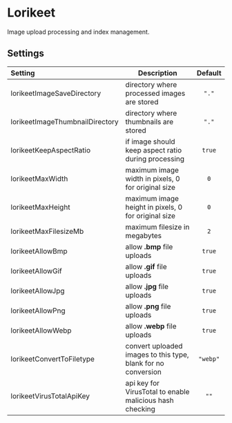 # Lorikeet

Image upload processing and index management.

## Settings

| Setting                         | Description                                                   | Default  |
|:--------------------------------|---------------------------------------------------------------|:--------:|
| lorikeetImageSaveDirectory      | directory where processed images are stored                   |  `"."`   | 
| lorikeetImageThumbnailDirectory | directory where thumbnails are stored                         |  `"."`   | 
| lorikeetKeepAspectRatio         | if image should keep aspect ratio during processing           |  `true`  | 
| lorikeetMaxWidth                | maximum image width in pixels, 0 for original size            |   `0`    | 
| lorikeetMaxHeight               | maximum image height in pixels, 0 for original size           |   `0`    | 
| lorikeetMaxFilesizeMb           | maximum filesize in megabytes                                 |   `2`    | 
| lorikeetAllowBmp                | allow **.bmp** file uploads                                   |  `true`  | 
| lorikeetAllowGif                | allow **.gif** file uploads                                   |  `true`  | 
| lorikeetAllowJpg                | allow **.jpg** file uploads                                   |  `true`  | 
| lorikeetAllowPng                | allow **.png** file uploads                                   |  `true`  | 
| lorikeetAllowWebp               | allow **.webp** file uploads                                  |  `true`  | 
| lorikeetConvertToFiletype       | convert uploaded images to this type, blank for no conversion | `"webp"` | 
| lorikeetVirusTotalApiKey        | api key for VirusTotal to enable malicious hash checking      |   `""`   | 